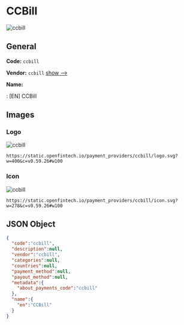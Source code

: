 
# CCBill 
![ccbill](https://static.openfintech.io/payment_providers/ccbill/logo.svg?w=400&c=v0.59.26#w100)  

## General 
 
**Code:** `ccbill` 
 
**Vendor:** `ccbill` [show -->](/vendors/ccbill/) 
 
**Name:** 
 
:	[EN] CCBill 
 

## Images 

### Logo 
 
![ccbill](https://static.openfintech.io/payment_providers/ccbill/logo.svg?w=400&c=v0.59.26#w100)  

```
https://static.openfintech.io/payment_providers/ccbill/logo.svg?w=400&c=v0.59.26#w100
```  

### Icon 
 
![ccbill](https://static.openfintech.io/payment_providers/ccbill/icon.svg?w=278&c=v0.59.26#w100)  

```
https://static.openfintech.io/payment_providers/ccbill/icon.svg?w=278&c=v0.59.26#w100
```  

## JSON Object 

```json
{
  "code":"ccbill",
  "description":null,
  "vendor":"ccbill",
  "categories":null,
  "countries":null,
  "payment_method":null,
  "payout_method":null,
  "metadata":{
    "about_payments_code":"ccbill"
  },
  "name":{
    "en":"CCBill"
  }
}
```  
